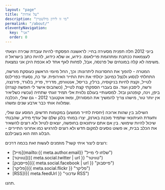 ```yaml
---
layout: "page"
title: "על אודות"
description: "מי זו לירון מילשטיין"
permalink: "/about/"
eleventyNavigation:
  key: "אני"
  order: 0
---
```


ביוני 2012 חלה תפנית מסעירה בחיי: לראשונה הפסקתי להיות עובדת שכירה ויצאתי לעצמאות ככתבת ומתרגמת פרילאנס. כידוע, או שלא כידוע, להיות כתב בישראל זו משימה לא קלה במונחים של פרנסה, אבל, לפחות לאף אחד לא אכפת היכן אני נמצאת.

המטרה - להפוך את החסרונות ליתרונות: וכך, החל מיומי הראשון כעוסקת מורשה, התחלתי לנסוע ולנצל כמיטב יכולתי את ויזת התייר האירופית. עד כה, נסעתי כפרילנס לטייל, וקצת לחיות בניקוסיה, ברלין, בריסל, אנטוורפן, מדריד, פריז, בלגרד, פירנצה, ורשה, ליסבון ועוד. גם בעברי הספקתי קצת לטייל, (כשהבוס אישר לי חופשה קצרה) ביפן, וינה, קופנהגן ובזל. למסעותיי בעולם נלווית אלי תמיד זוגתי שתחיה (עכשיו כשליאיר אין יותר טור, מישהו צריך להמשיך את המסורת), ומאז אוקטובר 2012 - גם שולי, הכלבה שמלווה אותי כבר ארבע שנים ומשהו.

השילוב בין שהות ארוכה (יחסית לתייר ממוצע) במקומות חדשים, המסע עם שולי, ותעודת העיתונאי שתמיד מוכנה בארנק, יצרו במוחי בלגן שלם של עודף מידע, שהבנתי שיכול להיות שימושי. בין אם אתם עיתונאים בחופשה, יוצאים לטיול ולא רוצים להשאיר את הכלב בבית, או פשוט נוסעים למקום חדש ולא רוצים להרגיש כמו אחרוני התיירים - הבלוג הזה הוא בשבילכם.

רוצים ליצור איתי קשר? מוזמנים לעשות זאת בכמה דרכים:
- [מייל](mailto:{{ meta.author.email}} "שלחו לי מייל")
- [טוויטר]({{ meta.social.twitter | url }} "טוויטר")
- [פייסבוק]({{ meta.social.facebook | url }} "פייסבוק")
- [פליקר]({{ meta.social.flickr }} "פליקר")
- [RSS]({{ meta.feedUrl }} "עדכוני RSS")

תהנו.
